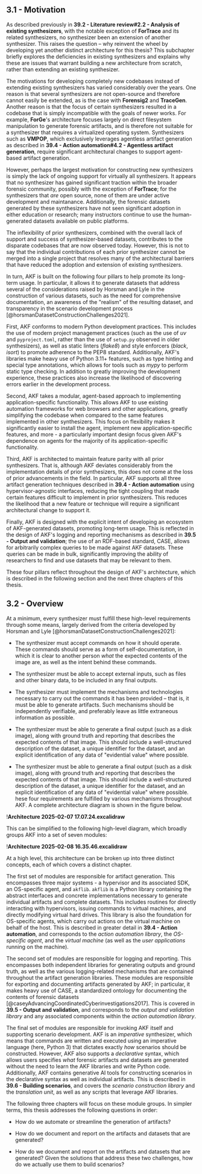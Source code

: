 

## 3.1 - Motivation

As described previously in **39.2 - Literature review#2.2 - Analysis of existing synthesizers**, with the notable exception of **ForTrace** and its related synthesizers, no synthesizer been an extension of another synthesizer. This raises the question – why reinvent the wheel by developing yet another distinct architecture for this thesis? This subchapter briefly explores the deficiencies in existing synthesizers and explains why these are issues that warrant building a new architecture from scratch, rather than extending an existing synthesizer. 

The motivations for developing completely new codebases instead of extending existing synthesizers has varied considerably over the years. One reason is that several synthesizers are not open-source and therefore cannot easily be extended, as is the case with **Forensig2** and **TraceGen**. Another reason is that the focus of certain synthesizers resulted in a codebase that is simply incompatible with the goals of newer works. For example, **ForGe**'s architecture focuses largely on direct filesystem manipulation to generate forensic artifacts, and is therefore not suitable for a synthesizer that requires a virtualized operating system. Synthesizers such as **VMPOP**, which exclusively leverages agentless artifact generation as described in **39.4 - Action automation#4.2 - Agentless artifact generation**, require significant architectural changes to support agent-based artifact generation. 

However, perhaps the largest motivation for constructing new synthesizers is simply the lack of ongoing support for virtually all synthesizers. It appears that no synthesizer has gained significant traction within the broader forensic community, possibly with the exception of **ForTrace**; for the synthesizers that *are* open source, none of them are under active development and maintanance. Additionally, the forensic datasets generated by these synthesizers have not seen significant adoption in either education or research; many instructors continue to use the human-generated datasets available on public platforms.

The inflexibility of prior synthesizers, combined with the overall lack of support and success of synthesizer-based datasets, contributes to the disparate codebases that are now observed today. However, this is not to say that the individual contributions of each prior synthesizer cannot be merged into a single project that resolves many of the architectural barriers that have reduced the adoption and extension of existing synthesizers. 

In turn, AKF is built on the following four pillars to help promote its long-term usage. In particular, it allows it to generate datasets that address several of the considerations raised by Horsman and Lyle in the construction of various datasets, such as the need for comprehensive documentation, an awareness of the "realism" of the resulting dataset, and transparency in the scenario development process [@horsmanDatasetConstructionChallenges2021].

First, AKF conforms to modern Python development practices. This includes the use of modern project management practices (such as the use of *uv* and `pyproject.toml`, rather than the use of `setup.py` observed in older synthesizers), as well as static linters (*flake8*) and style enforcers (*black*, *isort*) to promote adherence to the PEP8 standard. Additionally, AKF's libraries make heavy use of Python 3.11+ features, such as type hinting and special type annotations, which allows for tools such as *mypy* to perform static type checking. In addition to greatly improving the development experience, these practices also increase the likelihood of discovering errors earlier in the development process.

Second, AKF takes a modular, agent-based approach to implementing application-specific functionality. This allows AKF to use existing automation frameworks for web browsers and other applications, greatly simplifying the codebase when compared to the same features implemented in other synthesizers. This focus on flexibility makes it significantly easier to install the agent, implement new application-specific features, and more - a particularly important design focus given AKF's dependence on agents for the majority of its application-specific functionality.

Third, AKF is architected to maintain feature parity with all prior synthesizers. That is, although AKF deviates considerably from the implementation details of prior synthesizers, this does not come at the loss of prior advancements in the field. In particular, AKF supports all three artifact generation techniques described in **39.4 - Action automation** using hypervisor-agnostic interfaces, reducing the tight coupling that made certain features difficult to implement in prior synthesizers. This reduces the likelihood that a new feature or technique will require a significant architectural change to support it.

Finally, AKF is designed with the explicit intent of developing an ecosystem of AKF-generated datasets, promoting long-term usage. This is reflected in the design of AKF's logging and reporting mechanisms as described in **39.5 - Output and validation**; the use of an RDF-based standard, CASE, allows for arbitrarily complex queries to be made against AKF datasets. These queries can be made in bulk, significantly improving the ability of researchers to find and use datasets that may be relevant to them.

These four pillars reflect throughout the design of AKF's architecture, which is described in the following section and the next three chapters of this thesis.

## 3.2 - Overview

At a minimum, every synthesizer must fulfill these high-level requirements through some means, largely derived from the criteria developed by Horsman and Lyle [@horsmanDatasetConstructionChallenges2021]:

- The synthesizer must accept commands on how it should operate. These commands should serve as a form of self-documentation, in which it is clear to another person *what* the expected contents of the image are, as well as the intent behind these commands. 
- The synthesizer must be able to accept external inputs, such as files and other binary data, to be included in any final outputs. 
- The synthesizer must implement the mechanisms and technologies necessary to carry out the commands it has been provided – that is, it must be able to generate artifacts. Such mechanisms should be independently verifiable, and preferably leave as little extraneous information as possible.
- The synthesizer must be able to generate a final output (such as a disk image), along with ground truth and reporting that describes the expected contents of that image. This should include a well-structured description of the dataset, a unique identifier for the dataset, and an explicit identification of any data of "evidential value" where possible.

- The synthesizer must be able to generate a final output (such as a disk image), along with ground truth and reporting that describes the expected contents of that image. This should include a well-structured description of the dataset, a unique identifier for the dataset, and an explicit identification of any data of "evidential value" where possible.
hese four requirements are fulfilled by various mechanisms throughout AKF. A complete architecture diagram is shown in the figure below.

!**Architecture 2025-02-07 17.07.24.excalidraw**

This can be simplified to the following high-level diagram, which broadly groups AKF into a set of seven modules:

!**Architecture 2025-02-08 16.35.46.excalidraw**

At a high level, this architecture can be broken up into three distinct concepts, each of which covers a distinct chapter.

The first set of modules are responsible for artifact generation. This encompasses three major systems - a hypervisor and its associated SDK, an OS-specific agent, and `akflib`. `akflib` is a Python library containing the abstract interfaces and concrete implementations necessary to generate individual artifacts and complete datasets. This includes routines for directly interacting with hypervisors, issuing commands to virtual machines, and directly modifying virtual hard drives. This library is also the foundation for OS-specific agents, which carry out actions on the virtual machine on behalf of the host. This is described in greater detail in **39.4 - Action automation**, and corresponds to the *action automation library*, the *OS-specific agent*, and the *virtual machine* (as well as the *user applications* running on the machine).

The second set of modules are responsible for logging and reporting. This encompasses both independent libraries for generating outputs and ground truth, as well as the various logging-related mechanisms that are contained throughout the artifact generation libraries. These modules are responsible for exporting and documenting artifacts generated by AKF; in particular, it makes heavy use of CASE, a standardized ontology for documenting the contents of forensic datasets [@caseyAdvancingCoordinatedCyberinvestigations2017]. This is covered in **39.5 - Output and validation**, and corresponds to the *output and validation library* and any associated components within the *action automation library*.

The final set of modules are responsible for invoking AKF itself and supporting scenario development. AKF is an *imperative* synthesizer, which means that commands are written and executed using an imperative language (here, Python 3) that dictates exactly *how* scenarios should be constructed. However, AKF also supports a *declarative* syntax, which allows users specifies *what* forensic artifacts and datasets are generated without the need to learn the AKF libraries and write Python code. Additionally, AKF contains generative AI tools for constructing scenarios in the declarative syntax as well as individual artifacts. This is described in **39.6 - Building scenarios**, and covers the *scenario construction library* and the *translation unit*, as well as any scripts that leverage AKF libraries.

The following three chapters will focus on these module groups. In simpler terms, this thesis addresses the following questions in order:

- How do we automate or streamline the generation of artifacts? 
- How do we document and report on the artifacts and datasets that are generated? 

- How do we document and report on the artifacts and datasets that are generated? 
 Given the solutions that address these two challenges, how do we actually use them to build scenarios? 